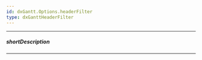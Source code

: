 ```yaml
---
id: dxGantt.Options.headerFilter
type: dxGanttHeaderFilter
---
```

---
##### shortDescription
<!-- Description goes here -->

---
<!-- Description goes here -->